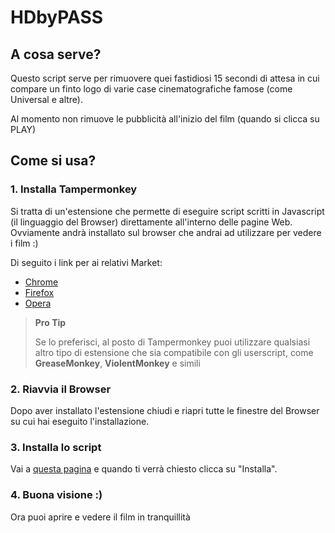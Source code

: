 # HDbyPASS
## A cosa serve?
Questo script serve per rimuovere quei fastidiosi 15 secondi di attesa in cui compare un finto logo di varie case cinematografiche famose (come Universal e altre).

Al momento non rimuove le pubblicità all'inizio del film (quando si clicca su PLAY)

## Come si usa?
### 1. Installa Tampermonkey
Si tratta di un'estensione che permette di eseguire script scritti in Javascript (il linguaggio del Browser) direttamente all'interno delle pagine Web. Ovviamente andrà installato sul browser che andrai ad utilizzare per vedere i film :)

Di seguito i link per ai relativi Market:
- [Chrome](https://chrome.google.com/webstore/detail/tampermonkey/dhdgffkkebhmkfjojejmpbldmpobfkfo?hl=it)
- [Firefox](https://addons.mozilla.org/it/firefox/addon/tampermonkey/)
- [Opera](https://addons.opera.com/it/extensions/details/tampermonkey-beta/)


> **Pro Tip**
> 
> Se lo preferisci, al posto di Tampermonkey puoi utilizzare qualsiasi altro tipo di estensione che sia compatibile con gli userscript, come **GreaseMonkey**, **ViolentMonkey** e simili

### 2. Riavvia il Browser
Dopo aver installato l'estensione chiudi e riapri tutte le finestre del Browser su cui hai eseguito l'installazione.

### 3. Installa lo script
Vai a [questa pagina](https://github.com/LukeSavefrogs/HDbyPASS/raw/main/HDPASS%20-%20Skip%20Ad.user.js) e quando ti verrà chiesto clicca su "Installa".

### 4. Buona visione :)
Ora puoi aprire e vedere il film in tranquillità
